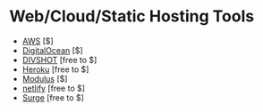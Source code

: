 # Web/Cloud/Static Hosting Tools

* [AWS](https://aws.amazon.com/websites/) [$]
* [DigitalOcean](https://digitalocean.com) [$]
* [DIVSHOT](https://divshot.com) [free to $]
* [Heroku](https://heroku.com) [free to $]
* [Modulus](https://modulus.io/) [$]
* [netlify](https://www.netlify.com) [free to $]
* [Surge](https://surge.sh/) [free to $]
